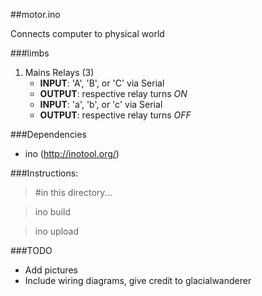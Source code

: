 ##motor.ino

Connects computer to physical world

###limbs
1. Mains Relays (3)
	- __INPUT__: 'A', 'B', or 'C' via Serial
	- __OUTPUT__: respective relay turns _ON_<br>
	- __INPUT__: 'a', 'b', or 'c' via Serial
	- __OUTPUT__: respective relay turns _OFF_
	
	

###Dependencies
- ino (http://inotool.org/)

###Instructions:
>#in this directory...

>ino build

>ino upload

###TODO
 - Add pictures
 - Include wiring diagrams, give credit to glacialwanderer
